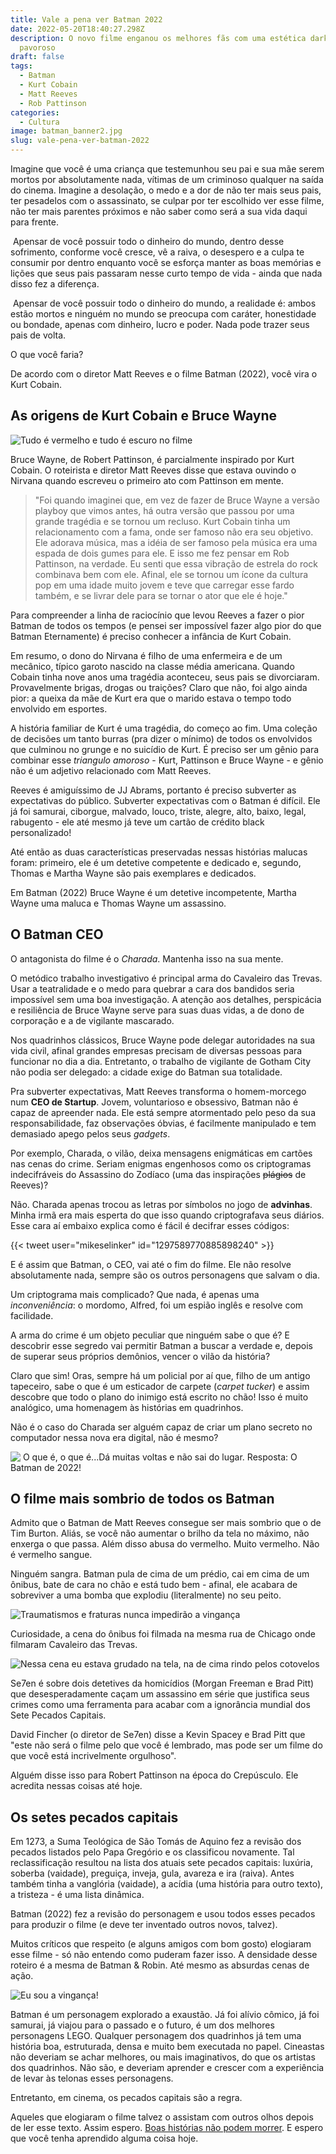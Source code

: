 ```yaml
---
title: Vale a pena ver Batman 2022
date: 2022-05-20T18:40:27.298Z
description: O novo filme enganou os melhores fãs com uma estética dark e um roteiro
  pavoroso
draft: false
tags:
  - Batman
  - Kurt Cobain
  - Matt Reeves
  - Rob Pattinson
categories:
  - Cultura
image: batman_banner2.jpg
slug: vale-pena-ver-batman-2022
---
```

Imagine que você é uma criança que testemunhou seu pai e sua mãe serem mortos por absolutamente nada, vítimas de um criminoso qualquer na saída do cinema. Imagine a desolação, o medo e a dor de não ter mais seus pais, ter pesadelos com o assassinato, se culpar por ter escolhido ver esse filme, não ter mais parentes próximos e não saber como será a sua vida daqui para frente.

 Apensar de você possuir todo o dinheiro do mundo, dentro desse sofrimento, conforme você cresce, vê a raiva, o desespero e a culpa te consumir por dentro enquanto você se esforça manter as boas memórias e lições que seus pais passaram nesse curto tempo de vida - ainda que nada disso fez a diferença.

 Apensar de você possuir todo o dinheiro do mundo, a realidade é: ambos estão mortos e ninguém no mundo se preocupa com caráter, honestidade ou bondade, apenas com dinheiro, lucro e poder. Nada pode trazer seus pais de volta.

O que você faria?

De acordo com o diretor Matt Reeves e o filme Batman (2022), você vira o Kurt Cobain.

## As origens de Kurt Cobain e Bruce Wayne

![Tudo é vermelho e tudo é escuro no filme](20220509161615.png)

Bruce Wayne, de Robert Pattinson, é parcialmente inspirado por Kurt Cobain. O roteirista e diretor Matt Reeves disse que estava ouvindo o Nirvana quando escreveu o primeiro ato com Pattinson em mente.

>"Foi quando imaginei que, em vez de fazer de Bruce Wayne a versão playboy que vimos antes, há outra versão que passou por uma grande tragédia e se tornou um recluso. Kurt Cobain tinha um relacionamento com a fama, onde ser famoso não era seu objetivo. Ele adorava música, mas a idéia de ser famoso pela música era uma espada de dois gumes para ele. E isso me fez pensar em Rob Pattinson, na verdade. Eu senti que essa vibração de estrela do rock combinava bem com ele. Afinal, ele se tornou um ícone da cultura pop em uma idade muito jovem e teve que carregar esse fardo também, e se livrar dele para se tornar o ator que ele é hoje."

Para compreender a linha de raciocínio que levou Reeves a fazer o pior Batman de todos os tempos (e pensei ser impossível fazer algo pior do que Batman Eternamente) é preciso conhecer a infância de Kurt Cobain.

Em resumo, o dono do Nirvana é filho de uma enfermeira e de um mecânico, típico garoto nascido na classe média americana. Quando Cobain tinha nove anos uma tragédia aconteceu, seus pais se divorciaram. Provavelmente brigas, drogas ou traições? Claro que não, foi algo ainda pior: a queixa da mãe de Kurt era que o marido estava o tempo todo envolvido em esportes.

A história familiar de Kurt é uma tragédia, do começo ao fim. Uma coleção de decisões um tanto burras (pra dizer o mínimo) de todos os envolvidos que culminou no grunge e no suicídio de Kurt. É preciso ser um gênio para combinar esse *triangulo amoroso* - Kurt, Pattinson e Bruce Wayne - e gênio não é um adjetivo relacionado com Matt Reeves.

Reeves é amiguíssimo de JJ Abrams, portanto é preciso subverter as expectativas do público. Subverter expectativas com o Batman é difícil. Ele já foi samurai, ciborgue, malvado, louco, triste, alegre, alto, baixo, legal, rabugento - ele até mesmo já teve um cartão de crédito black personalizado!

Até então as duas características preservadas nessas histórias malucas foram: primeiro, ele é um detetive competente e dedicado e, segundo, Thomas e Martha Wayne são pais exemplares e dedicados.

Em Batman (2022) Bruce Wayne é um detetive incompetente, Martha Wayne uma maluca e Thomas Wayne um assassino.

## O Batman CEO

O antagonista do filme é o *Charada*. Mantenha isso na sua mente.

O metódico trabalho investigativo é principal arma do Cavaleiro das Trevas. Usar a teatralidade e o medo para quebrar a cara dos bandidos seria impossível sem uma boa investigação. A atenção aos detalhes, perspicácia e resiliência de Bruce Wayne serve para suas duas vidas, a de dono de corporação e a de vigilante mascarado.

Nos quadrinhos clássicos, Bruce Wayne pode delegar autoridades na sua vida civil, afinal grandes empresas precisam de diversas pessoas para funcionar no dia a dia. Entretanto, o trabalho de vigilante de Gotham City não podia ser delegado: a cidade exige do Batman sua totalidade.

Pra subverter expectativas, Matt Reeves transforma o homem-morcego num **CEO de Startup**. Jovem, voluntarioso e obsessivo, Batman não é capaz de apreender nada. Ele está sempre atormentado pelo peso da sua responsabilidade, faz observações óbvias, é facilmente manipulado e tem demasiado apego pelos seus *gadgets*.

Por exemplo, Charada, o vilão, deixa mensagens enigmáticas em cartões nas cenas do crime. Seriam enigmas engenhosos como os criptogramas indecifráveis do Assassino do Zodíaco (uma das inspirações ~~plágios~~ de Reeves)?

Não. Charada apenas trocou as letras por símbolos no jogo de **advinhas**. Minha irmã era mais esperta do que isso quando criptografava seus diários. Esse cara aí embaixo explica como é fácil é decifrar esses códigos:

{{< tweet user="mikeselinker" id="1297589770885898240" >}}

E é assim que Batman, o CEO, vai até o fim do filme. Ele não resolve absolutamente nada, sempre são os outros personagens que salvam o dia.

Um criptograma mais complicado? Que nada, é apenas uma *inconveniência*: o mordomo, Alfred, foi um espião inglês e resolve com facilidade.

A arma do crime é um objeto peculiar que ninguém sabe o que é? E descobrir esse segredo vai permitir Batman a buscar a verdade e, depois de superar seus próprios demônios, vencer o vilão da história?

Claro que sim! Oras, sempre há um policial por aí que, filho de um antigo tapeceiro, sabe o que é um esticador de carpete (*carpet tucker*) e assim descobre que todo o plano do inimigo está escrito no chão! Isso é muito analógico, uma homenagem às histórias em quadrinhos.

Não é o caso do Charada ser alguém capaz de criar um plano secreto no computador nessa nova era digital, não é mesmo?

![ O que é, o que é...Dá muitas voltas e não sai do lugar. Resposta: O Batman de 2022!](20220519163528.png)

## O filme mais sombrio de todos os Batman

Admito que o Batman de Matt Reeves consegue ser mais sombrio que o de Tim Burton. Aliás, se você não aumentar o brilho da tela no máximo, não enxerga o que passa. Além disso abusa do vermelho. Muito vermelho. Não é vermelho sangue.

Ninguém sangra. Batman pula de cima de um prédio, cai em cima de um ônibus, bate de cara no chão e está tudo bem - afinal, ele acabara de sobreviver a uma bomba que explodiu (literalmente) no seu peito.

![Traumatismos e fraturas nunca impedirão a vingança ](the-batman-wing-suit.gif)

Curiosidade, a cena do ônibus foi filmada na mesma rua de Chicago onde filmaram Cavaleiro das Trevas.

![Nessa cena eu estava grudado na tela, na de cima rindo pelos cotovelos](22jx.gif)

Se7en é sobre dois detetives da homicídios (Morgan Freeman e Brad Pitt) que desesperadamente caçam um assassino em série que justifica seus crimes como uma ferramenta para acabar com a ignorância mundial dos Sete Pecados Capitais.

David Fincher (o diretor de Se7en) disse a Kevin Spacey e Brad Pitt que "este não será o filme pelo que você é lembrado, mas pode ser um filme do que você está incrivelmente orgulhoso".

Alguém disse isso para Robert Pattinson na época do Crepúsculo. Ele acredita nessas coisas até hoje.

## Os setes pecados capitais

Em 1273, a Suma Teológica de São Tomás de Aquino fez a revisão dos pecados listados pelo Papa Gregório e os classificou novamente. Tal reclassificação resultou na lista dos atuais sete pecados capitais: luxúria, soberba (vaidade), preguiça, inveja, gula, avareza e ira (raiva). Antes também tinha a vanglória (vaidade), a acídia (uma história para outro texto), a tristeza - é uma lista dinâmica.

Batman (2022) fez a revisão do personagem e usou todos esses pecados para produzir o filme (e deve ter inventado outros novos, talvez).

Muitos críticos que respeito (e alguns amigos com bom gosto) elogiaram esse filme - só não entendo como puderam fazer isso. A densidade desse roteiro é a mesma de Batman & Robin. Até mesmo as absurdas cenas de ação.

![Eu sou a vingança!](batman-skygif.gif)

Batman é um personagem explorado a exaustão. Já foi alívio cômico, já foi samurai, já viajou para o passado e o futuro, é um dos melhores personagens LEGO. Qualquer personagem dos quadrinhos já tem uma história boa, estruturada, densa e muito bem executada no papel. Cineastas não deveriam se achar melhores, ou mais imaginativos, do que os artistas dos quadrinhos. Não são, e deveriam aprender e crescer com a experiência de levar às telonas esses personagens.

Entretanto, em cinema, os pecados capitais são a regra.

Aqueles que elogiaram o filme talvez o assistam com outros olhos depois de ler esse texto. Assim espero. [Boas histórias não podem morrer](https://llsaboya.com/p/porque-tolkien-tem-morrer/). E espero que você tenha aprendido alguma coisa hoje.